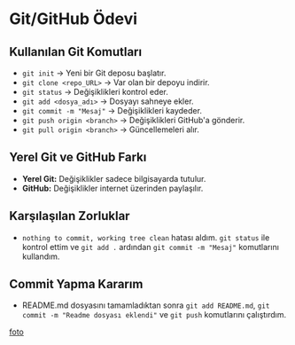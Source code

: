 # Git/GitHub Ödevi

## Kullanılan Git Komutları

- `git init` → Yeni bir Git deposu başlatır.
- `git clone <repo_URL>` → Var olan bir depoyu indirir.
- `git status` → Değişiklikleri kontrol eder.
- `git add <dosya_adı>` → Dosyayı sahneye ekler.
- `git commit -m "Mesaj"` → Değişiklikleri kaydeder.
- `git push origin <branch>` → Değişiklikleri GitHub'a gönderir.
- `git pull origin <branch>` → Güncellemeleri alır.

## Yerel Git ve GitHub Farkı

- **Yerel Git:** Değişiklikler sadece bilgisayarda tutulur.
- **GitHub:** Değişiklikler internet üzerinden paylaşılır.

## Karşılaşılan Zorluklar

- `nothing to commit, working tree clean` hatası aldım. `git status` ile kontrol ettim ve `git add .` ardından `git commit -m "Mesaj"` komutlarını kullandım.

## Commit Yapma Kararım

- README.md dosyasını tamamladıktan sonra `git add README.md`, `git commit -m "Readme dosyası eklendi"` ve `git push` komutlarını çalıştırdım.

[foto](https://github.com/teymursadik/GMT221-tutorial/tree/master/img)
